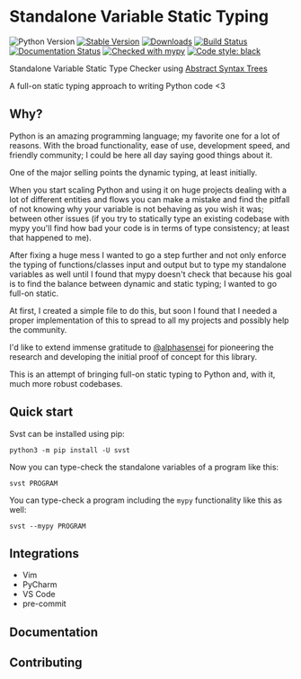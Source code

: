 # Standalone Variable Static Typing

![Python Version](https://img.shields.io/badge/Python-3.6.15-yellow.svg)
[![Stable Version](https://img.shields.io/pypi/v/svst?color=blue)](https://pypi.org/project/svst/)
[![Downloads](https://img.shields.io/pypi/dm/svst)](https://pypistats.org/packages/svst)
[![Build Status](https://github.com/spikedengineering/svst/actions/workflows/test.yml/badge.svg)](https://github.com/spikedengineering/svst/actions)
[![Documentation Status](https://readthedocs.org/projects/svst/badge/?version=latest)](https://svst.readthedocs.io/en/latest/?badge=latest)
[![Checked with mypy](https://www.mypy-lang.org/static/mypy_badge.svg)](https://mypy-lang.org/)
[![Code style: black](https://img.shields.io/badge/code%20style-black-000000.svg)](https://github.com/psf/black)

Standalone Variable Static Type Checker using [Abstract Syntax Trees](https://docs.python.org/3/library/ast.html)

A full-on static typing approach to writing Python code <3

## Why?

Python is an amazing programming language; my favorite one for a lot of reasons. With the broad functionality, ease of use, development speed, and friendly community; I could be here all day saying good things about it.

One of the major selling points the dynamic typing, at least initially.

When you start scaling Python and using it on huge projects dealing with a lot of different entities and flows you can make a mistake and find the pitfall of not knowing why your variable is not behaving as you wish it was; between other issues (if you try to statically type an existing codebase with mypy you'll find how bad your code is in terms of type consistency; at least that happened to me).

After fixing a huge mess I wanted to go a step further and not only enforce the typing of functions/classes input and output but to type my standalone variables as well until I found that mypy doesn't check that because his goal is to find the balance between dynamic and static typing; I wanted to go full-on static.

At first, I created a simple file to do this, but soon I found that I needed a proper implementation of this to spread to all my projects and possibly help the community.

I'd like to extend immense gratitude to [@alphasensei](https://github.com/alphasensei) for pioneering the research and developing the initial proof of concept for this library.

This is an attempt of bringing full-on static typing to Python and, with it, much more robust codebases.

## Quick start

Svst can be installed using pip:

```shell
python3 -m pip install -U svst
```

Now you can type-check the standalone variables of a program like this:

```shell
svst PROGRAM
```

You can type-check a program including the `mypy` functionality like this as well:

```shell
svst --mypy PROGRAM
```

## Integrations

* Vim
* PyCharm
* VS Code
* pre-commit

## Documentation



## Contributing
